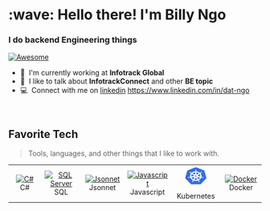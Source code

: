 <h1 align="left" id="macropower-title">:wave: Hello there! I'm Billy Ngo</h1>
<h3 align="left">I do backend Engineering things</h3>

<p align="left">
  <a href="https://github.com/abhisheknaiidu/awesome-github-profile-readme">
    <img alt="Awesome" src="https://awesome.re/mentioned-badge.svg">
  </a>
</p>

- :office: &nbsp;I'm currently working at **Infotrack Global**
- :speech_balloon: &nbsp;I like to talk about **InfotrackConnect** and other **BE topic**
- :computer: &nbsp;Connect with me on [linkedin] https://www.linkedin.com/in/dat-ngo

<br>

<h2 align="left" id="macropower-tech">Favorite Tech</h2>

> Tools, languages, and other things that I like to work with.

<table>
  <tr>
    <td align="center" width="96">
      <a href="#macropower-tech">
        <img src="https://github.com/dotnet/vscode-csharp/blob/main/images/csharpIcon.png" width="48" height="48" alt="C#" />
      </a>
      <br>C#
    </td>
    <td align="center" width="96">
      <a href="#macropower-tech">
        <img src="https://user-images.githubusercontent.com/4249331/52232852-e2c4f780-28bd-11e9-835d-1e3cf3e43888.png" width="48" height="48" alt="SQL Server" />
      </a>
      <br>SQL
    </td>
    <td align="center" width="96">
      <a href="#macropower-tech">
        <img src="https://jsonnet.org/img/isologo.svg" width="48" height="48" alt="Jsonnet" />
      </a>
      <br>Jsonnet
    </td>
    <td align="center" width="96">
      <a href="#macropower-tech">
        <img src="https://camo.githubusercontent.com/ac4429a2dc797c328d150a0410667c5a14cf4d19f25bcd059a481b7d81fd2ea1/68747470733a2f2f7261772e6769746875622e636f6d2f766f6f646f6f74696b69676f642f6c6f676f2e6a732f6d61737465722f6a732e706e67" width="48" height="48" alt="Javascript" />
      </a>
      <br>Javascript
    </td>
    <td align="center" width="96">
      <a href="#macropower-tech" >
        <img src="https://raw.githubusercontent.com/cncf/artwork/master/projects/kubernetes/icon/color/kubernetes-icon-color.svg" width="48" height="48" alt="Kubernetes" />
      </a>
      <br>Kubernetes
    </td>
    <td align="center" width="96"> 
      <a href="#macropower-tech" >
        <img src="https://avatars.githubusercontent.com/u/7739233?s=200&v=4" width="48" height="48" alt="Docker" />
      </a>
      <br>Docker
    </td>
  </tr>
</table>

<!-- links -->
[InfotrackConnect UI]: https://github.com/InfoTrackGlobal/InfoTrack.Connect.UI "Infotrack Connect UI"
[InfotrackConnect API]: https://github.com/InfoTrackGlobal/InfoTrack.Connect "Infotrack Connect API"
[linkedin]: https://www.linkedin.com/in/dat-ngo "Billy Ngo LinkedIn"
[homelab]: https://github.com/billyngo-infotrack "MacroPower/homelab"

